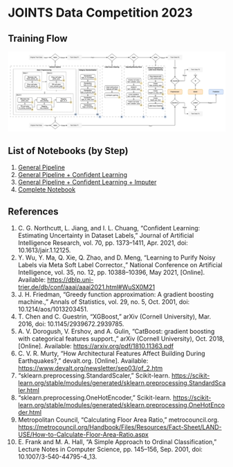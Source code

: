 # JOINTS Data Competition 2023

## Training Flow
![Training Flow](https://github.com/ardhanidzaky/joints2023/raw/main/Training%20Flow.png)

## List of Notebooks (by Step)
1. [General Pipeline](https://github.com/ardhanidzaky/joints2023/blob/main/general-pipeline.ipynb)
2. [General Pipeline + Confident Learning](https://github.com/ardhanidzaky/joints2023/blob/main/general-pipeline-label-issue.ipynb)
3. [General Pipeline + Confident Learning + Imputer](https://github.com/ardhanidzaky/joints2023/blob/main/general-pipeline-label-issue-imputing-missing.ipynb)
4. [Complete Notebook](https://github.com/ardhanidzaky/joints2023/blob/main/full-pipeline.ipynb)

## References
1. C. G. Northcutt, L. Jiang, and I. L. Chuang, “Confident Learning: Estimating Uncertainty in Dataset Labels,” Journal of Artificial Intelligence Research, vol. 70, pp. 1373–1411, Apr. 2021, doi: 10.1613/jair.1.12125.
2. Y. Wu, Y. Ma, Q. Xie, Q. Zhao, and D. Meng, “Learning to Purify Noisy Labels via Meta Soft Label Corrector.,” National Conference on Artificial Intelligence, vol. 35, no. 12, pp. 10388–10396, May 2021, [Online]. Available: https://dblp.uni-trier.de/db/conf/aaai/aaai2021.html#WuSX0M21
3. J. H. Friedman, “Greedy function approximation: A gradient boosting machine.,” Annals of Statistics, vol. 29, no. 5, Oct. 2001, doi: 10.1214/aos/1013203451.
4. T. Chen and C. Guestrin, “XGBoost,” arXiv (Cornell University), Mar. 2016, doi: 10.1145/2939672.2939785.
5. A. V. Dorogush, V. Ershov, and A. Gulin, “CatBoost: gradient boosting with categorical features support.,” arXiv (Cornell University), Oct. 2018, [Online]. Available: https://arxiv.org/pdf/1810.11363.pdf
6. C. V. R. Murty, “How Architectural Features Affect Building During Earthquakes?,” devalt.org. [Online]. Available: https://www.devalt.org/newsletter/sep03/of_2.htm
7. “sklearn.preprocessing.StandardScaler,” Scikit-learn. https://scikit-learn.org/stable/modules/generated/sklearn.preprocessing.StandardScaler.html
8. “sklearn.preprocessing.OneHotEncoder,” Scikit-learn. https://scikit-learn.org/stable/modules/generated/sklearn.preprocessing.OneHotEncoder.html
9. Metropolitan Council, “Calculating Floor Area Ratio,” metrocouncil.org. https://metrocouncil.org/Handbook/Files/Resources/Fact-Sheet/LAND-USE/How-to-Calculate-Floor-Area-Ratio.aspx
10. E. Frank and M. A. Hall, “A Simple Approach to Ordinal Classification,” Lecture Notes in Computer Science, pp. 145–156, Sep. 2001, doi: 10.1007/3-540-44795-4_13.
